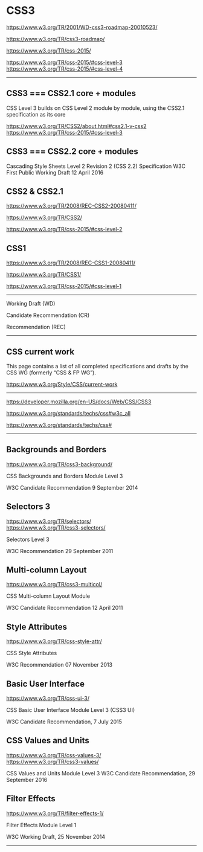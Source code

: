 # CSS3  



https://www.w3.org/TR/2001/WD-css3-roadmap-20010523/  

https://www.w3.org/TR/css3-roadmap/  

https://www.w3.org/TR/css-2015/  

https://www.w3.org/TR/css-2015/#css-level-3  
https://www.w3.org/TR/css-2015/#css-level-4  


*****************************************************************************


## CSS3 === CSS2.1 core + modules

CSS Level 3 builds on CSS Level 2 module by module, using the CSS2.1 specification as its core


https://www.w3.org/TR/CSS2/about.html#css2.1-v-css2  
https://www.w3.org/TR/css-2015/#css-level-3  


## CSS3 === CSS2.2 core + modules

Cascading Style Sheets Level 2 Revision 2 (CSS 2.2) Specification
W3C First Public Working Draft 12 April 2016


## CSS2 & CSS2.1  

https://www.w3.org/TR/2008/REC-CSS2-20080411/

https://www.w3.org/TR/CSS2/  

https://www.w3.org/TR/css-2015/#css-level-2

## CSS1  

https://www.w3.org/TR/2008/REC-CSS1-20080411/

https://www.w3.org/TR/CSS1/  

https://www.w3.org/TR/css-2015/#css-level-1


*****************************************************************************


Working Draft (WD)

Candidate Recommendation (CR)

Recommendation (REC)


*****************************************************************************

## CSS current work  

This page contains a list of all completed specifications and drafts by the CSS WG (formerly “CSS & FP WG”).  


https://www.w3.org/Style/CSS/current-work  






*****************************************************************************





https://developer.mozilla.org/en-US/docs/Web/CSS/CSS3

https://www.w3.org/standards/techs/css#w3c_all  

https://www.w3.org/standards/techs/css#  



*****************************************************************************




## Backgrounds and Borders  

https://www.w3.org/TR/css3-background/  

CSS Backgrounds and Borders Module Level 3

W3C Candidate Recommendation 9 September 2014



## Selectors 3  


https://www.w3.org/TR/selectors/  
https://www.w3.org/TR/css3-selectors/  

Selectors Level 3

W3C Recommendation 29 September 2011




## Multi-column Layout  

https://www.w3.org/TR/css3-multicol/  


CSS Multi-column Layout Module

W3C Candidate Recommendation 12 April 2011



## Style Attributes  

https://www.w3.org/TR/css-style-attr/  

CSS Style Attributes

W3C Recommendation 07 November 2013




## Basic User Interface  

https://www.w3.org/TR/css-ui-3/  

CSS Basic User Interface Module Level 3 (CSS3 UI)

W3C Candidate Recommendation, 7 July 2015



## CSS Values and Units  

https://www.w3.org/TR/css-values-3/  
https://www.w3.org/TR/css3-values/  

CSS Values and Units Module Level 3
W3C Candidate Recommendation, 29 September 2016


## Filter Effects  

https://www.w3.org/TR/filter-effects-1/

Filter Effects Module Level 1

W3C Working Draft, 25 November 2014




*****************************************************************************



